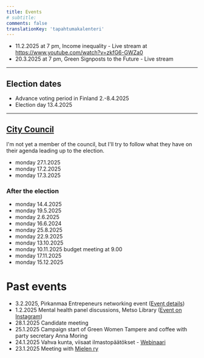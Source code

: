```yaml
---
title: Events
# subtitle:
comments: false
translationKey: 'tapahtumakalenteri'
---
```





- 11.2.2025 at 7 pm, Income inequality - Live stream at https://www.youtube.com/watch?v=zkfG6-GWZa0
- 20.3.2025 at 7 pm, Green Signposts to the Future - Live stream


---

## Election dates
- Advance voting period in Finland 2.-8.4.2025
- Election day 13.4.2025

---

## [City Council](https://www.tampere.fi/paattajat-ja-paatokset/kaupunginvaltuusto)

I'm not yet a member of the council, but I'll try to follow what they have on their agenda leading up to the election.

- monday 27.1.2025  
- monday 17.2.2025  
- monday 17.3.2025  
### After the election
- monday 14.4.2025  
- monday 19.5.2025  
- monday 2.6.2025  
- monday 16.6.2024  
- monday 25.8.2025  
- monday 22.9.2025  
- monday 13.10.2025  
- monday 10.11.2025 budget meeting at 9.00  
- monday 17.11.2025  
- monday 15.12.2025




# Past events

- 3.2.2025, Pirkanmaa Entrepeneurs networking event ([Event details](https://www.yrittajat.fi/tapahtumat/pirkanmaan-yrittajien-sidosryhmatilaisuus/))
- 1.2.2025 Mental health panel discussions, Metso Library ([Event on Instagram](https://www.instagram.com/p/DEzwvFAKEao/?img_index=1))
- 28.1.2025 Candidate meeting
- 25.1.2025 Campaign start of Green Women Tampere and coffee with party secretary Anna Moring
- 24.1.2025 Vahva kunta, viisaat ilmastopäätökset - [Webinaari](https://www.aalto.fi/fi/tapahtumat/vahva-kunta-viisaat-ilmastopaatokset)
- 23.1.2025 Meeting with [Mielen ry](https://mielen.fi/)